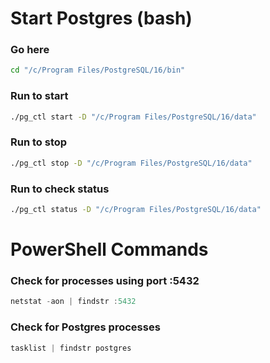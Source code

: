# Start Postgres (bash)
### Go here
```bash
cd "/c/Program Files/PostgreSQL/16/bin"
```
### Run to start 
```bash
./pg_ctl start -D "/c/Program Files/PostgreSQL/16/data"
```

### Run to stop
```bash
./pg_ctl stop -D "/c/Program Files/PostgreSQL/16/data"
```
### Run to check status
```bash
./pg_ctl status -D "/c/Program Files/PostgreSQL/16/data"
```
# PowerShell Commands
### Check for processes using port :5432
```powershell
netstat -aon | findstr :5432
```
### Check for Postgres processes 
```powershell
tasklist | findstr postgres
```
